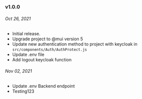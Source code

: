 ### v1.0.0

###### Oct 26, 2021

- Initial release.
- Upgrade project to @mui version 5
- Update new authentication method to project with keycloak in `src/components/Auth/AuthProtect.js`
- Update .env file
- Add logout keycloak function

###### Nov 02, 2021
- Update .env Backend endpoint
- Testing123